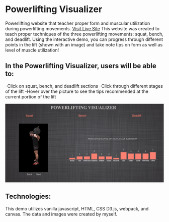# Powerlifting Visualizer
Powerlifting website that teacher proper form and muscular utilization during powerlifting movements.
[Visit Live Site](https://apodavonov3616.github.io/powerlifting-visualizer/)
This website was created to teach proper techniques of the three powerlifting movements: squat, bench, and deadlift. Using the interactive demo, you can progress through different points in the lift (shown with an image) and take note tips on form as well as level of muscle utilization!

## In the Powerlifting Visualizer, users will be able to:
-Click on squat, bench, and deadlift sections 
-Click through different stages of the lift
-Hover over the picture to see the tips recommended at the current portion of the lift

![website structure](powerlifting_visualizer2.png)

## Technologies:
This demo utilizes vanilla javascript, HTML, CSS D3.js, webpack, and canvas. The data and images were created by myself.

